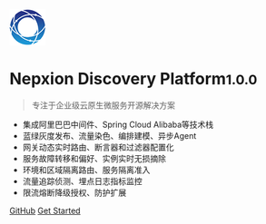 ![logo](_media/Logo64.png)

# Nepxion Discovery Platform<small>1.0.0</small>

> 专注于企业级云原生微服务开源解决方案
- 集成阿里巴巴中间件、Spring Cloud Alibaba等技术栈
- 蓝绿灰度发布、流量染色、编排建模、异步Agent
- 网关动态实时路由、断言器和过滤器配置化
- 服务故障转移和偏好、实例实时无损摘除
- 环境和区域隔离路由、服务隔离准入
- 流量追踪侦测、埋点日志指标监控
- 限流熔断降级授权、防护扩展

[GitHub](https://github.com/Nepxion/Discovery/)
[Get Started](#Discovery【探索】微服务企业级解决方案)